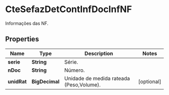 

# CteSefazDetContInfDocInfNF

Informações das NF.

## Properties

| Name | Type | Description | Notes |
|------------ | ------------- | ------------- | -------------|
|**serie** | **String** | Série. |  |
|**nDoc** | **String** | Número. |  |
|**unidRat** | **BigDecimal** | Unidade de medida rateada (Peso,Volume). |  [optional] |



